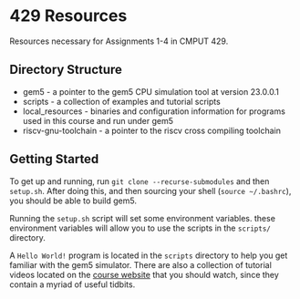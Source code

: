 # 429 Resources
Resources necessary for Assignments 1-4 in CMPUT 429.

## Directory Structure
- gem5 - a pointer to the gem5 CPU simulation tool at version 23.0.0.1
- scripts - a collection of examples and tutorial scripts
- local_resources - binaries and configuration information for programs used in this course and run under gem5
- riscv-gnu-toolchain - a pointer to the riscv cross compiling toolchain

## Getting Started

To get up and running, run `git clone --recurse-submodules` and then `setup.sh`. After doing this, and then sourcing your shell (`source ~/.bashrc`), you should be able to build gem5.

Running the `setup.sh` script will set some environment variables. these environment variables will allow you to use the scripts in the `scripts/` directory.

A `Hello World!` program is located in the `scripts` directory to help you get familiar with the gem5 simulator. There are also a collection of tutorial videos located on the [course website](https://cmput429.github.io/429-website/) that you should watch, since they contain a myriad of useful tidbits.
